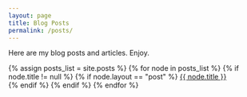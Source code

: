 ```yaml
---
layout: page
title: Blog Posts
permalink: /posts/
---
```

<p>Here are my blog posts and articles. Enjoy.</p>

<div>
{% assign posts_list = site.posts %}
{% for node in posts_list %}
  {% if node.title != null %}
    {% if node.layout == "post" %}
      <a class="page{% if post.url == node.url %} active{% endif %}" href="{{ node.url }}">{{ node.title }}</a>
      <br>
    {% endif %}
  {% endif %}
{% endfor %}
</div>

